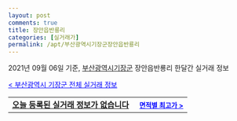 ```yaml
---
layout: post
comments: true
title: 장안읍반룡리
categories: [실거래가]
permalink: /apt/부산광역시기장군장안읍반룡리
---
```


2021년 09월 06일 기준, <a href="/apt/부산광역시기장군">부산광역시기장군</a> 장안읍반룡리 한달간 실거래 정보

<a style="color: blue;" href="/apt/부산광역시기장군">< 부산광역시 기장군 전체 실거래 정보</a>
<!---- start ---->
<table>
  <tr>
    <td colspan="4" style="font-weight: bold;"><a href="/apt/부산광역시기장군장안읍반룡리{name_without_space}">오늘 등록된 실거래 정보가 없습니다</a> &nbsp;&nbsp;&nbsp; <a style="color: blue; font-size: smaller;" href="/apt/부산광역시기장군장안읍반룡리{name_without_space}">면적별 최고가 ></a></td>
  </tr>
    
</table>
<!---- end ---->
    